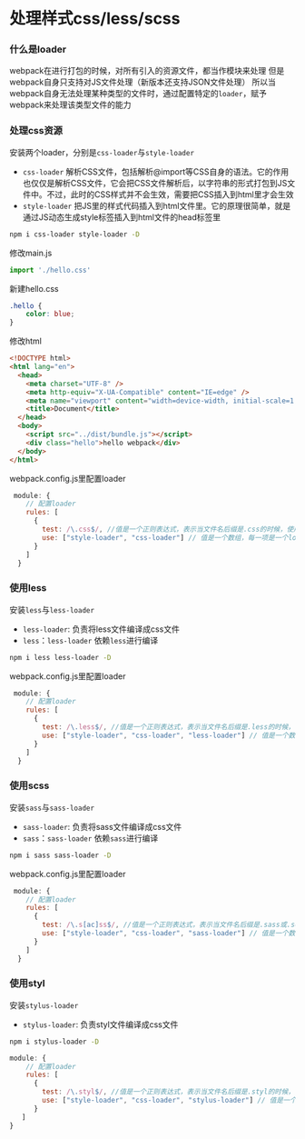# 处理样式css/less/scss

### 什么是loader

webpack在进行打包的时候，对所有引入的资源文件，都当作模块来处理
但是webpack自身只支持对JS文件处理（新版本还支持JSON文件处理）
所以当webpack自身无法处理某种类型的文件时，通过配置特定的`loader`，赋予webpack来处理该类型文件的能力

### 处理css资源

安装两个loader，分别是`css-loader`与`style-loader`

- `css-loader`  解析CSS文件，包括解析@import等CSS自身的语法。它的作用也仅仅是解析CSS文件，它会把CSS文件解析后，以字符串的形式打包到JS文件中。不过，此时的CSS样式并不会生效，需要把CSS插入到html里才会生效
- `style-loader` 把JS里的样式代码插入到html文件里。它的原理很简单，就是通过JS动态生成style标签插入到html文件的head标签里

```sh
npm i css-loader style-loader -D
```

修改main.js

```js
import './hello.css'
```

新建hello.css

```css
.hello {
    color: blue;
}
```

修改html

```html
<!DOCTYPE html>
<html lang="en">
  <head>
    <meta charset="UTF-8" />
    <meta http-equiv="X-UA-Compatible" content="IE=edge" />
    <meta name="viewport" content="width=device-width, initial-scale=1.0" />
    <title>Document</title>
  </head>
  <body>
    <script src="../dist/bundle.js"></script>
    <div class="hello">hello webpack</div>
  </body>
</html>
```

webpack.config.js里配置loader

```js
 module: {
    // 配置loader
    rules: [
      {
        test: /\.css$/, //值是一个正则表达式，表示当文件名后缀是.css的时候，使用use项里的loader
        use: ["style-loader", "css-loader"] // 值是一个数组，每一项是一个loader。loader的执行顺序是从后向前执行，先执行css-loader，然后把css-loader执行的结果交给style-loader执行
      }
    ]
  }
```

### 使用less

安装`less`与`less-loader`

- `less-loader`: 负责将less文件编译成css文件
- `less`：`less-loader` 依赖`less`进行编译

```sh
npm i less less-loader -D
```

webpack.config.js里配置loader

```js
 module: {
    // 配置loader
    rules: [
      {
        test: /\.less$/, //值是一个正则表达式，表示当文件名后缀是.less的时候，使用use项里的loader
        use: ["style-loader", "css-loader", "less-loader"] // 值是一个数组，每一项是一个loader。loader的执行顺序是从后向前执行，先执行less-loader
      }
    ]
  }
```

### 使用scss

安装`sass`与`sass-loader`

- `sass-loader`: 负责将sass文件编译成css文件
- `sass`：`sass-loader` 依赖`sass`进行编译

```sh
npm i sass sass-loader -D
```

webpack.config.js里配置loader

```js
 module: {
    // 配置loader
    rules: [
      {
        test: /\.s[ac]ss$/, //值是一个正则表达式，表示当文件名后缀是.sass或.scss的时候，使用use项里的loader
        use: ["style-loader", "css-loader", "sass-loader"] // 值是一个数组，每一项是一个loader。loader的执行顺序是从后向前执行，先执行sass-loader
      }
    ]
  }
```

### 使用styl

安装`stylus-loader`

- `stylus-loader`: 负责styl文件编译成css文件

```sh
npm i stylus-loader -D
```

```js
module: {
    // 配置loader
    rules: [
      {
        test: /\.styl$/, //值是一个正则表达式，表示当文件名后缀是.styl的时候，使用use项里的loader
        use: ["style-loader", "css-loader", "stylus-loader"] // 值是一个数组，每一项是一个loader。loader的执行顺序是从后向前执行，先执行stylus-loader
      }
   ]
}
```

